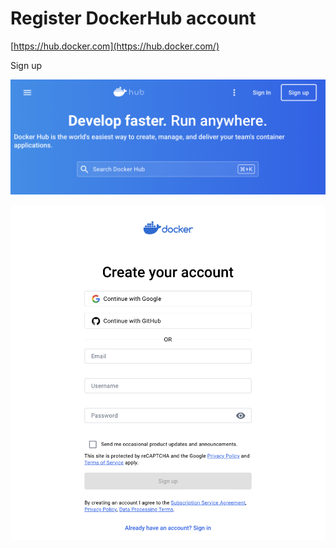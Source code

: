 # Register DockerHub account

[https://hub.docker.com](https://hub.docker.com/)

Sign up

![Untitled](Register%20DockerHub%20account%208c90e1c6aa3c4e19810cc72e744fc296/Untitled.png)

![Untitled](Register%20DockerHub%20account%208c90e1c6aa3c4e19810cc72e744fc296/Untitled%201.png)